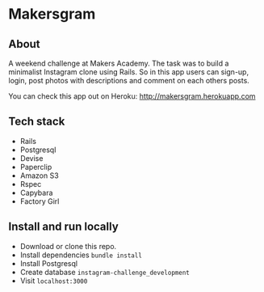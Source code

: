Makersgram
===================


## About

A weekend challenge at Makers Academy. The task was to build a minimalist Instagram clone using Rails. So in this app users can sign-up, login, post photos with descriptions and comment on each others posts.

You can check this app out on Heroku: http://makersgram.herokuapp.com


## Tech stack

* Rails
* Postgresql
* Devise
* Paperclip
* Amazon S3
* Rspec
* Capybara
* Factory Girl


## Install and run locally

* Download or clone this repo.
* Install dependencies `bundle install`
* Install Postgresql
* Create database `instagram-challenge_development`
* Visit `localhost:3000`
